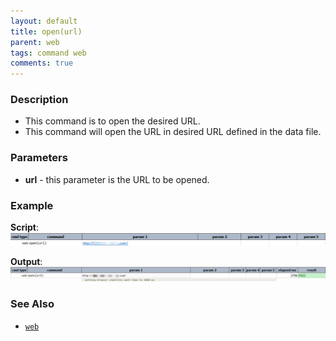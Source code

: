 ```yaml
---
layout: default
title: open(url)
parent: web
tags: command web
comments: true
---
```


### Description

- This command is to open the desired URL.
- This command will open the URL in desired URL defined in the data file.

### Parameters

- **url** - this parameter is the URL to be opened.

### Example

**Script**:<br/>
![](image/open_01.png)

**Output**:<br/>
![](image/open_02.png)

### See Also

- [`web`](index)